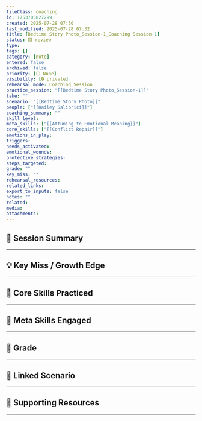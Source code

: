 ```yaml
---
fileClass: coaching
id: 1753705827299
created: 2025-07-28 07:30
last_modified: 2025-07-28 07:32
title: [Bedtime Story Photo_Session-1_Coaching Session-1]
status: 🟨 review
type: 
tags: []
category: [note]
entered: false
archived: false
priority: [⚪ None]
visibility: [🔒 private]
rehearsal_mode: Coaching Session
practice_session: "[[Bedtime Story Photo_Session-1]]"
take: ""
scenario: "[[Bedtime Story Photo]]"
people: ["[[Hailey Salibrici]]"]
coaching_summary: ""
skill_level: 
meta_skills: ["[[Attuning to Emotional Meaning]]"]
core_skills: ["[[Conflict Repair]]"]
emotions_in_play: 
triggers: 
needs_activated: 
emotional_wounds: 
protective_strategies: 
steps_targeted: 
grade: ""
key_miss: ""
rehearsal_resources: 
related_links: 
export_to_inputs: false
notes: ""
related: 
media: 
attachments: 
---
```


## 📝 Session Summary  
---  

## 💡 Key Miss / Growth Edge  
---  

## 🧠 Core Skills Practiced  
---  

## 🧭 Meta Skills Engaged  
---  

## 🎯 Grade  
---  

## 📎 Linked Scenario  
---  

## 🔗 Supporting Resources  
---  

